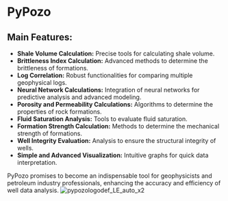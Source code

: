 # PyPozo

## Main Features:

- **Shale Volume Calculation:** Precise tools for calculating shale volume.
- **Brittleness Index Calculation:** Advanced methods to determine the brittleness of formations.
- **Log Correlation:** Robust functionalities for comparing multiple geophysical logs.
- **Neural Network Calculations:** Integration of neural networks for predictive analysis and advanced modeling.
- **Porosity and Permeability Calculations:** Algorithms to determine the properties of rock formations.
- **Fluid Saturation Analysis:** Tools to evaluate fluid saturation.
- **Formation Strength Calculation:** Methods to determine the mechanical strength of formations.
- **Well Integrity Evaluation:** Analysis to ensure the structural integrity of wells.
- **Simple and Advanced Visualization:** Intuitive graphs for quick data interpretation.

PyPozo promises to become an indispensable tool for geophysicists and petroleum industry professionals, enhancing the accuracy and efficiency of well data analysis.
![pypozologodef_LE_auto_x2](https://github.com/JoseMariaGarciaMarquez/pypozo/assets/30852961/3312206a-9df2-4b74-ac74-c2ab1a52f194)
